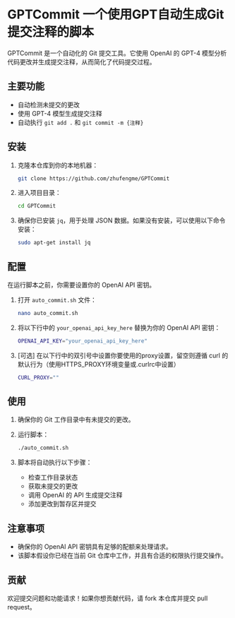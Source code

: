 # GPTCommit 一个使用GPT自动生成Git提交注释的脚本

GPTCommit 是一个自动化的 Git 提交工具。它使用 OpenAI 的 GPT-4 模型分析代码更改并生成提交注释，从而简化了代码提交过程。

## 主要功能

- 自动检测未提交的更改
- 使用 GPT-4 模型生成提交注释
- 自动执行 `git add .` 和 `git commit -m {注释}`

## 安装

1. 克隆本仓库到你的本地机器：
    ```bash
    git clone https://github.com/zhufengme/GPTCommit
    ```

2. 进入项目目录：
    ```bash
    cd GPTCommit
    ```

3. 确保你已安装 `jq`，用于处理 JSON 数据。如果没有安装，可以使用以下命令安装：
    ```bash
    sudo apt-get install jq
    ```

## 配置

在运行脚本之前，你需要设置你的 OpenAI API 密钥。

1. 打开 `auto_commit.sh` 文件：
    ```bash
    nano auto_commit.sh
    ```

2. 将以下行中的 `your_openai_api_key_here` 替换为你的 OpenAI API 密钥：
    ```bash
    OPENAI_API_KEY="your_openai_api_key_here"
    ```

3. [可选] 在以下行中的双引号中设置你要使用的proxy设置，留空则遵循 curl 的默认行为（使用HTTPS_PROXY环境变量或.curlrc中设置）
    ```bash
    CURL_PROXY=""
    ```

## 使用

1. 确保你的 Git 工作目录中有未提交的更改。

2. 运行脚本：
    ```bash
    ./auto_commit.sh
    ```

3. 脚本将自动执行以下步骤：
    - 检查工作目录状态
    - 获取未提交的更改
    - 调用 OpenAI 的 API 生成提交注释
    - 添加更改到暂存区并提交

## 注意事项

- 确保你的 OpenAI API 密钥具有足够的配额来处理请求。
- 该脚本假设你已经在当前 Git 仓库中工作，并且有合适的权限执行提交操作。

## 贡献

欢迎提交问题和功能请求！如果你想贡献代码，请 fork 本仓库并提交 pull request。

